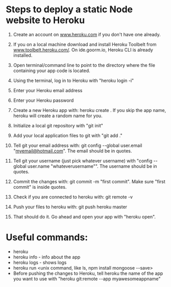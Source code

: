 # Steps to deploy a static Node website to Heroku

1. Create an account on www.heroku.com if you don't have one already.

2. If you on a local machine download and install Heroku Toolbelt from www.toolbelt.heroku.com/. On ide.goorm.io, Heroku CLI is already installed.

3. Open terminal/command line to point to the directory where the file containing your app code is located.

4. Using the terminal, log in to Heroku with "heroku login -i"

5. Enter your Heroku email address

6. Enter your Heroku password

7. Create a new Heroku app with: heroku create <myawesomeappname>. If you skip the app name, heroku will create a random name for you.

8. Initialize a local git repository with "git init"

9. Add your local application files to git with "git add ."

10. Tell git your email address with: git config --global user.email "myemail@hotmail.com". The email should be in quotes. 

11. Tell git your username (just pick whatever username) with "config --global user.name "whateverusername"". The username should be in quotes.

12. Commit the changes with: git commit -m "first commit". Make sure "first commit" is inside quotes.

13. Check if you are connected to heroku with: git remote -v

14. Push your files to heroku with: git push heroku master

15. That should do it. Go ahead and open your app with "heroku open".


# Useful commands:
- heroku
- heroku info - info about the app
- heroku logs - shows logs
- heroku run <unix command, like ls, npm install mongoose --save>
- Before pushing the changes to Heroku, tell heroku the name of the app you want to use with "heroku git:remote --app myawesomeappname"
